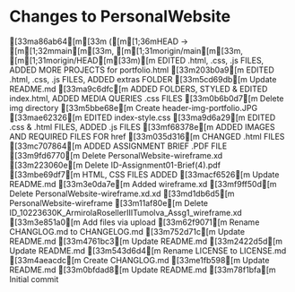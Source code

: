 # Changes to PersonalWebsite
[33ma86ab64[m[33m ([m[1;36mHEAD -> [m[1;32mmain[m[33m, [m[1;31morigin/main[m[33m, [m[1;31morigin/HEAD[m[33m)[m EDITED .html, .css, .js FILES, ADDED MORE PROJECTS for portfolio.html
[33m203b0a9[m EDITED .html, .css, .js FILES, ADDED extras FOLDER
[33m5cd69db[m Update README.md
[33ma9c6dfc[m ADDED FOLDERS, STYLED & EDITED index.html, ADDED MEDIA QUERIES .css FILES
[33m0b6b0d7[m Delete img directory
[33m5bbe68e[m Create header-img-portfolio.JPG
[33mae62326[m EDITED index-style.css
[33ma9d6a29[m EDITED .css & .html FILES, ADDED .js FILES
[33mf68378e[m ADDED IMAGES AND REQUIRED FILES FOR href
[33m035d316[m CHANGED .html FILES
[33mc707864[m ADDED ASSIGNMENT BRIEF .PDF FILE
[33m9fd6770[m Delete PersonalWebsite-wireframe.xd
[33m223060e[m Delete ID-Assignment01-Brief(4).pdf
[33mbe69df7[m HTML, CSS FILES ADDED
[33macf6526[m Update README.md
[33m3e0da7e[m Added wireframe.xd
[33mf9ff50d[m Delete PersonalWebsite-wireframe.xd.xd
[33md1db6d5[m PersonalWebsite-wireframe
[33m11af80e[m Delete ID_10223630K_ArmirolaRosellerIIITumolva_Assg1_wireframe.xd
[33m3e851a0[m Add files via upload
[33m62f9071[m Rename CHANGLOG.md to CHANGELOG.md
[33m752d71c[m Update README.md
[33m4761bc3[m Update README.md
[33m2422d5d[m Update README.md
[33m543d6d4[m Rename LICENSE to LICENSE.md
[33m4aeacdc[m Create CHANGLOG.md
[33me1fb598[m Update README.md
[33m0bfdad8[m Update README.md
[33m78f1bfa[m Initial commit

